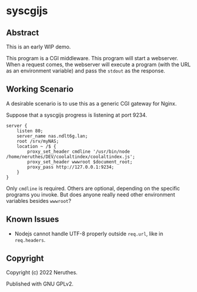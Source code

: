 # syscgijs

## Abstract

This is an early WIP demo.

This program is a CGI middleware. This program will start a webserver.
When a request comes, the webserver will execute a program (with the URL as an environment variable)
and pass the `stdout` as the response.


## Working Scenario

A desirable scenario is to use this as a generic CGI gateway for Nginx.

Suppose that a syscgijs progress is listening at port 9234.

```
server {
    listen 80;
    server_name nas.ndlt6g.lan;
    root /srv/myNAS;
    location ~ /$ {
        proxy_set_header cmdline '/usr/bin/node /home/neruthes/DEV/coolaltindex/coolaltindex.js';
        proxy_set_header wwwroot $document_root;
        proxy_pass http://127.0.0.1:9234;
    }
}
```

Only `cmdline` is required. Others are optional, depending on the specific programs you invoke.
But does anyone really need other environment variables besides `wwwroot`?

## Known Issues

- Nodejs cannot handle UTF-8 properly outside `req.url`, like in `req.headers`.


## Copyright

Copyright (c) 2022 Neruthes.

Published with GNU GPLv2.
